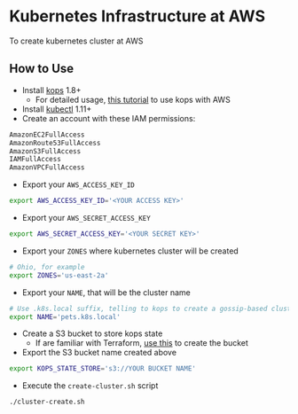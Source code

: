 # Kubernetes Infrastructure at AWS

To create kubernetes cluster at AWS

## How to Use

- Install [kops](https://github.com/kubernetes/kops) 1.8+
  - For detailed usage, [this tutorial](https://github.com/kubernetes/kops/blob/master/docs/getting_started/aws.md)
 to use kops with AWS
- Install [kubectl](https://kubernetes.io/docs/tasks/tools/install-kubectl/#install-kubectl-on-linux)
1.11+
- Create an account with these IAM permissions:
```txt
AmazonEC2FullAccess
AmazonRoute53FullAccess
AmazonS3FullAccess
IAMFullAccess
AmazonVPCFullAccess
```

- Export your `AWS_ACCESS_KEY_ID`
```bash
export AWS_ACCESS_KEY_ID='<YOUR ACCESS KEY>'
```

- Export your `AWS_SECRET_ACCESS_KEY`
```bash
export AWS_SECRET_ACCESS_KEY='<YOUR SECRET KEY>'
```

- Export your `ZONES` where kubernetes cluster will be created
```bash
# Ohio, for example
export ZONES='us-east-2a'
```

- Export your `NAME`, that will be the cluster name
```bash
# Use .k8s.local suffix, telling to kops to create a gossip-based cluster
export NAME='pets.k8s.local'
```
- Create a S3 bucket to store kops state
  - If are familiar with Terraform, [use this](./terraform) to create the bucket
- Export the S3 bucket name created above
```bash
export KOPS_STATE_STORE='s3://YOUR BUCKET NAME'
```

- Execute the `create-cluster.sh` script
```bash
./cluster-create.sh
```
